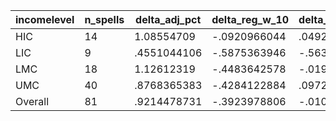 incomelevel|n_spells|delta_adj_pct|delta_reg_w_10|delta_reg_w_20|delta_reg_w_30|delta_reg_w_40|delta_reg_w_50|delta_reg_w_60|delta_reg_w_70|delta_reg_w_80|delta_reg_w_90
---|---|---|---|---|---|---|---|---|---|---|---
HIC|14|1.08554709|-.0920966044|.0492232181|.2374530733|.496730268|.5355088711|.5742874146|.7144083381|2.141991138|3.347574234
LIC|9|.4551044106|-.5875363946|-.5638717413|-.1699390411|-.0854110718|.1339449137|.6527267694|.7571762204|1.657662988|2.301187038
LMC|18|1.12612319|-.4483642578|-.0193285253|.5525708795|1.0260818|1.047798157|1.203983307|1.319777369|1.92885232|2.936262608
UMC|40|.8768365383|-.4284122884|.0972191915|.4156391025|.6258043647|.851657033|1.089253068|1.478873134|1.89380753|2.687920809
Overall|81|.9214478731|-.3923978806|-.0104304496|.3502065539|.6134218574|.7608552575|.9772393703|1.231200218|1.918252945|2.814151525
